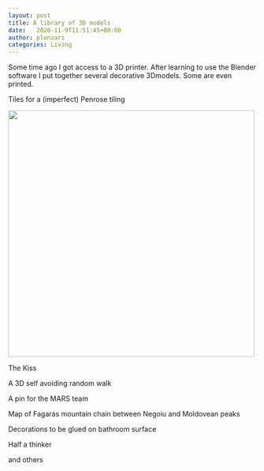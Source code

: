 ```yaml
---
layout: post
title: A library of 3D models 
date:   2020-11-9T11:51:45+00:00
author: plonzari
categories: Living
---
```



Some time ago I got access to a 3D printer. After learning to use the Blender software I put 
together several decorative 3Dmodels. Some are even printed.

Tiles for a (imperfect) Penrose tiling

<img src="{{ site.baseurl }}/assets/3D/TilingFinal.png" width="500" /></a> 

The Kiss

<script src="https://embed.github.com/view/3d/plonzari/blog/gh-pages/assets/3D/TheKissLP.stl"></script>


A 3D self avoiding random walk

<script src="https://embed.github.com/view/3d/plonzari/blog/gh-pages/assets/3D/RWdiag.stl"></script>

A pin for the MARS team

<script src="https://embed.github.com/view/3d/plonzari/blog/gh-pages/assets/3D/marsmash.stl"></script>


Map of Fagaras mountain chain between Negoiu and Moldovean peaks

<script src="https://embed.github.com/view/3d/plonzari/blog/gh-pages/assets/3D/map.stl"></script>


Decorations to be glued on bathroom surface

Half a thinker

<script src="https://embed.github.com/view/3d/plonzari/blog/gh-pages/assets/3D/Rodin.stl"></script>

and others

<script src="https://embed.github.com/view/3d/plonzari/blog/gh-pages/assets/3D/Piss.stl"></script>

<script src="https://embed.github.com/view/3d/plonzari/blog/gh-pages/assets/3D/ShitHappens.stl"></script>

